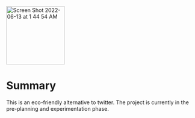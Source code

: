 <img width="155" alt="Screen Shot 2022-06-13 at 1 44 54 AM" src="https://user-images.githubusercontent.com/73197190/173287608-3dc6ac0c-a5fa-4eee-81c8-e27b5168280e.png">


# Summary

This is an eco-friendly alternative to twitter. The project is currently in the pre-planning and experimentation phase.
